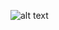 ![alt text](https://user-images.githubusercontent.com/84662372/132958714-b63ae47b-e786-4f6b-930b-d62bcb74430a.png)
